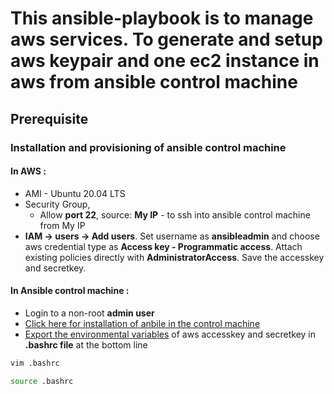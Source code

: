 
# This ansible-playbook is to manage aws services. To generate and setup aws keypair and one ec2 instance in aws from ansible control machine

## Prerequisite

### Installation and provisioning of ansible control machine 

#### In AWS :
- AMI - Ubuntu 20.04 LTS
- Security Group,
    * Allow **port 22**, source: **My IP** - to ssh into ansible control machine from My IP
- **IAM &rarr; users &rarr; Add users**. Set username as **ansibleadmin** and choose aws credential type as **Access key - Programmatic access**. Attach existing policies directly with **AdministratorAccess**. Save the accesskey and secretkey.

 #### In Ansible control machine :
 - Login to a non-root **admin user**
 - [Click here for installation of anbile in the control machine](https://docs.ansible.com/ansible/latest/installation_guide/installation_distros.html#installing-ansible-on-ubuntu)
 - [Export the environmental variables](https://docs.ansible.com/ansible/2.5/scenario_guides/guide_aws.html#authentication) of aws accesskey and secretkey in **.bashrc file** at the bottom line
  ```sh 
  vim .bashrc 
  ````
   ```sh 
  source .bashrc 
  ````

